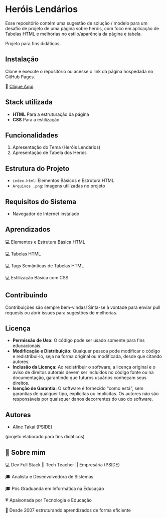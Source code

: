 
# Heróis Lendários

Esse repositório contém uma sugestão de solução / modelo para um desafio de projeto de uma página sobre heróis, com foco em aplicação de Tabelas HTML e melhorias no estilo/aparência da página e tabela.

Projeto para fins didáticos.








## Instalação

Clone e execute o repositório ou acesse o link da página hospedada no GitHub Pages.

🔗 [Clique Aqui](https://alinetakai.github.io/herois-lendarios-final/).
    
## Stack utilizada

- **HTML** Para a estruturação da página
- **CSS** Para a estilização


## Funcionalidades

1. Apresentação do Tema (Heróis Lendários)
2. Apresentação de Tabela dos Heróis


## Estrutura do Projeto

- ``index.html``: Elementos Básicos e Estrutura HTML
- ``Arquivos .png``: Imagens utilizadas no projeto

## Requisitos do Sistema

- Navegador de Internet instalado
## Aprendizados

💻 Elementos e Estrutura Básica HTML

💻 Tabelas HTML

💻 Tags Semânticas de Tabelas HTML

💻 Estilização Básica com CSS


## Contribuindo

Contribuições são sempre bem-vindas! Sinta-se à vontade para enviar pull requests ou abrir issues para sugestões de melhorias.


## Licença

- **Permissão de Uso:** O código pode ser usado somente para fins educacionais.
- **Modificação e Distribuição:** Qualquer pessoa pode modificar o código e redistribuí-lo, seja na forma original ou modificada, desde que citando autores.
- **Inclusão da Licença:** Ao redistribuir o software, a licença original e o aviso de direitos autorais devem ser incluídos no código fonte ou na documentação, garantindo que futuros usuários conheçam seus direitos.
- **Isenção de Garantia:** O software é fornecido "como está", sem garantias de qualquer tipo, explícitas ou implícitas. Os autores não são responsáveis por quaisquer danos decorrentes do uso do software.

## Autores

- [Aline Takai (PSIDE)](https://github.com/alinetakai)

(projeto elaborado para fins didáticos)


## 🚀 Sobre mim

💻 Dev Full Stack || Tech Teacher || Empresária (PSIDE)

🎓 Analista e Desenvolvedora de Sistemas

🎓 Pós Graduanda em Informática na Educação

💗 Apaixonada por Tecnologia e Educação

🚀 Desde 2007 estruturando aprendizados de forma eficiente

